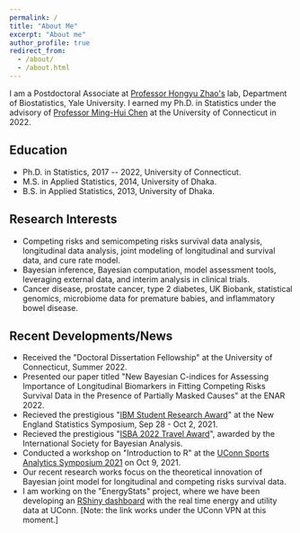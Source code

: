 ```yaml
---
permalink: /
title: "About Me"
excerpt: "About me"
author_profile: true
redirect_from: 
  - /about/
  - /about.html
---
```

I am a Postdoctoral Associate at [Professor Hongyu Zhao's](https://zhaocenter.org/index.html) lab, Department of Biostatistics, Yale University. I earned my Ph.D. in Statistics under the advisory of [Professor Ming-Hui Chen](http://merlot.stat.uconn.edu/~mic02006/) at the University of Connecticut in 2022. 
<!---
My research works broadly focus on semicompeting risks and competing risks survival data analysis, longitudinal data analysis, joint modelling of longitudinal and survival data, cure rate model, Bayesian computation, and model assessment. I intend to develop statistical methodology to model prostate cancer data. I am also interested in the applications of deep neural network modelling to survival data.
-->
## Education
- Ph.D. in Statistics, 2017 -- 2022, University of Connecticut.
- M.S. in Applied Statistics, 2014, University of Dhaka.
- B.S. in Applied Statistics, 2013, University of Dhaka.

## Research Interests
- Competing risks and semicompeting risks survival data analysis, longitudinal data analysis, joint modeling of longitudinal and survival data, and cure rate model.
- Bayesian inference, Bayesian computation, model assessment tools, leveraging external data, and interim analysis in clinical trials.
- Cancer disease, prostate cancer, type 2 diabetes, UK Biobank, statistical genomics, microbiome data for premature babies, and inflammatory bowel disease.

## Recent Developments/News
* Received the "Doctoral Dissertation Fellowship" at the University of Connecticut, Summer 2022.
* Presented our paper titled "New Bayesian C-indices for Assessing Importance of Longitudinal Biomarkers in Fitting Competing Risks Survival Data in the Presence of Partially Masked Causes" at the ENAR 2022.
* Recieved the prestigious "[IBM Student Research Award](https://nestat.org/ibmawards/ibm2021/)" at the New England Statistics Symposium, Sep 28 - Oct 2, 2021.
* Recieved the prestigious "[ISBA 2022 Travel Award](https://stat.uconn.edu/2021/09/07/awards-2/)", awarded by the International Society for Bayesian Analysis. 
* Conducted a workshop on "Introduction to R" at the [UConn Sports Analytics Symposium 2021](https://statds.org/events/ucsas2021/workshops.html) on Oct 9, 2021.
* Our recent research works focus on the theoretical innovation of Bayesian joint model for longitudinal and competing risks survival data. 
* I am working on the "EnergyStats" project, where we have been developing an [RShiny dashboard](http://energystats.fo.uconn.edu:9999/) with the real time energy and utility data at UConn. [Note: the link works under the UConn VPN at this moment.]

